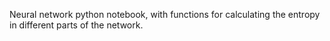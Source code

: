 Neural network python notebook, with functions for calculating the entropy in different parts of the network.
